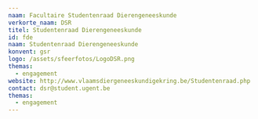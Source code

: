 ```yaml
---
naam: Facultaire Studentenraad Dierengeneeskunde
verkorte_naam: DSR
titel: Studentenraad Dierengeneeskunde
id: fde
naam: Studentenraad Dierengeneeskunde
konvent: gsr
logo: /assets/sfeerfotos/LogoDSR.png
themas:
  - engagement
website: http://www.vlaamsdiergeneeskundigekring.be/Studentenraad.php
contact: dsr@student.ugent.be
themas: 
  - engagement
---
```

